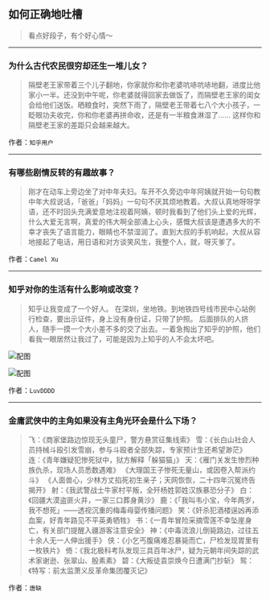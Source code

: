 ## 如何正确地吐槽

> 看点好段子，有个好心情～


 
---

### 为什么古代农民很穷却还生一堆儿女？

> 隔壁老王家带着三个儿子翻地，你家就你和你老婆吭哧吭哧地翻，进度比他家小一半。还没到中午呢，你老婆就得回家去做饭了，而隔壁老王家的闺女会给他们送饭。晒粮食时，突然下雨了，隔壁老王带着七八个大小孩子，一眨眼功夫收完，你和你老婆再拼命收，还是有一半粮食淋湿了……
> 这样你和隔壁老王家的差距只会越来越大。


作者：`知乎用户`

---

### 有哪些剧情反转的有趣故事？

> 刚才在动车上旁边坐了对中年夫妇。车开不久旁边中年阿姨就开始一句句教中年大叔说话，「爸爸」「妈妈」一句句不厌其烦地教着。大叔认真地呀呀学语，还不时回头充满爱意地注视着阿姨，顿时我看到了他们头上爱的光辉，什么大爱无言啊，真爱的伟大啊全部涌上心头，感慨大叔该是遭遇多大的不幸才丧失了语言能力，眼睛也不禁湿润了。直到大叔的手机响起，大叔从容地接起了电话，用日语和对方谈笑风生，我整个人，就，呀灭爹了。


作者：`Camel Xu`

---

### 知乎对你的生活有什么影响或改变？

> 知乎让我变成了一个好人。
> 在深圳，坐地铁。到地铁四号线市民中心站例行检查，要出示证件，身上没有身份证，只带了护照。
> 后面排队的人挤人，随手一摸一个大小差不多的交了出去。一着急掏出了知乎的护照，他们看我一眼居然让我过了，可能是因为上知乎的人不会太坏吧。



![配图](http://pic4.zhimg.com/70/v2-5f1333367895072365cf465219400207_b.jpg)



![配图](http://pic4.zhimg.com/70/v2-e2b26e888f035942fb4af3ed157a6df3_b.jpg)


作者：`LuvDDDD`

---

### 金庸武侠中的主角如果没有主角光环会是什么下场？

> 飞：《商家堡路边惊现无头童尸，警方悬赏征集线索》
> 雪：《长白山社会人员持械斗殴引发雪崩，参与斗殴者全部失踪，专家预计生还希望渺茫》
> 连：《青年嫌疑犯惨死狱中，狱方解释「躲猫猫」》
> 天：《雁门关发生惨烈种族仇杀，现场人员悉数遇难》
> 《大理国王子惨死无量山，或因卷入帮派约斗》
> 《人面兽心，少林方丈掐死初生亲子；天网恢恢，二十四年沉冤终告揭开》
> 射：《我武警战士牛家村平叛，全歼杨姓郭姓汉族暴恐分子》
> 白：《回疆大漠盗匪火并，一家三口葬身黄沙》
> 鹿：《「我叫韦小宝，今年两岁，我不想死」——透视沉重的梅毒母婴传播问题》
> 笑：《奸杀犯酒楼逞凶再添血案，好青年路见不平英勇牺牲》
> 书：《一青年冒险采摘雪莲不幸坠崖身亡，有关部门提醒入疆游客注意安全》
> 神：《中毒流浪儿倒毙路边，过往五十余人无一人伸出援手》
> 侠：《小乞丐腹痛难忍暴毙而亡，尸检发现胃里有一枚铁片》
> 倚：《我北极科考队发现三具百年冰尸，疑为元朝年间失踪的武术家谢逊、张翠山、殷素素》
> 碧：《大叛徒袁崇焕今日遭满门抄斩》
> 鸳：《特写：前太监萧义反革命集团覆灭记》


作者：`唐缺`